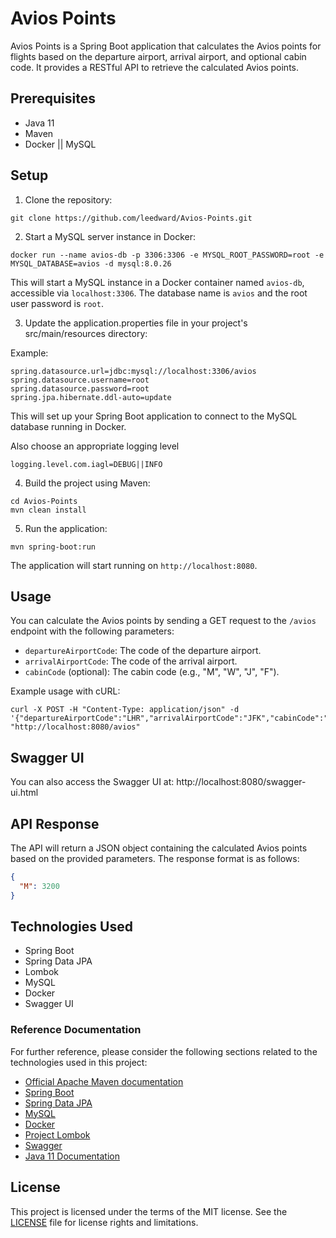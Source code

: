 # Avios Points

Avios Points is a Spring Boot application that calculates the Avios points for flights based on the departure airport, arrival airport, and optional cabin code. It provides a RESTful API to retrieve the calculated Avios points.

## Prerequisites

- Java 11
- Maven
- Docker || MySQL

## Setup

1. Clone the repository:

```
git clone https://github.com/leedward/Avios-Points.git
```

2. Start a MySQL server instance in Docker:

```
docker run --name avios-db -p 3306:3306 -e MYSQL_ROOT_PASSWORD=root -e MYSQL_DATABASE=avios -d mysql:8.0.26
```

This will start a MySQL instance in a Docker container named `avios-db`, accessible via `localhost:3306`. The database name is `avios` and the root user password is `root`.

3. Update the application.properties file in your project's src/main/resources directory:

Example:
```
spring.datasource.url=jdbc:mysql://localhost:3306/avios
spring.datasource.username=root
spring.datasource.password=root
spring.jpa.hibernate.ddl-auto=update
```

This will set up your Spring Boot application to connect to the MySQL database running in Docker.

Also choose an appropriate logging level

```
logging.level.com.iagl=DEBUG||INFO
```

4. Build the project using Maven:

```
cd Avios-Points
mvn clean install
```

5. Run the application:

```
mvn spring-boot:run
```

The application will start running on `http://localhost:8080`.

## Usage

You can calculate the Avios points by sending a GET request to the `/avios` endpoint with the following parameters:

- `departureAirportCode`: The code of the departure airport.
- `arrivalAirportCode`: The code of the arrival airport.
- `cabinCode` (optional): The cabin code (e.g., "M", "W", "J", "F").

Example usage with cURL:

```
curl -X POST -H "Content-Type: application/json" -d '{"departureAirportCode":"LHR","arrivalAirportCode":"JFK","cabinCode":"M"}' "http://localhost:8080/avios"
```

## Swagger UI
You can also access the Swagger UI at:
http://localhost:8080/swagger-ui.html

## API Response

The API will return a JSON object containing the calculated Avios points based on the provided parameters. The response format is as follows:

```json
{
  "M": 3200
}
```

## Technologies Used

- Spring Boot
- Spring Data JPA
- Lombok
- MySQL
- Docker
- Swagger UI

### Reference Documentation

For further reference, please consider the following sections related to the technologies used in this project:

* [Official Apache Maven documentation](https://maven.apache.org/guides/index.html)
* [Spring Boot](https://spring.io/projects/spring-boot)
* [Spring Data JPA](https://spring.io/projects/spring-data-jpa)
* [MySQL](https://dev.mysql.com/doc/)
* [Docker](https://docs.docker.com/)
* [Project Lombok](https://projectlombok.org/features/all)
* [Swagger](https://swagger.io/docs/)
* [Java 11 Documentation](https://docs.oracle.com/en/java/javase/11/)

## License

This project is licensed under the terms of the MIT license. See the [LICENSE](LICENSE.md) file for license rights and limitations.


